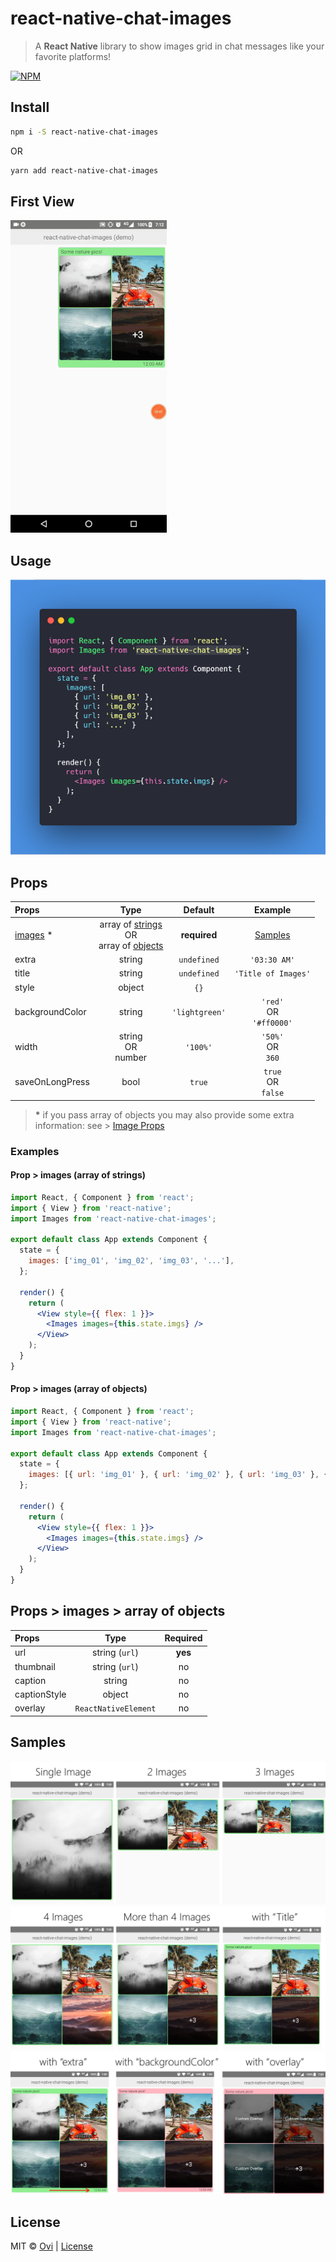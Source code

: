 # react-native-chat-images

> A **React Native** library to show images grid in chat messages like your favorite platforms!

[![NPM](https://img.shields.io/npm/v/blah-blah-blah.svg)](https://www.npmjs.com/package/blah-blah-blah)

## Install

```bash
npm i -S react-native-chat-images
```

OR

```bash
yarn add react-native-chat-images
```

## First View

![Example Code](/preview/sample.gif)

## Usage

![Example Code](/preview/usage.png)

## Props

| Props                                         |                                                          Type                                                          |    Default     |               Example                |
| :-------------------------------------------- | :--------------------------------------------------------------------------------------------------------------------: | :------------: | :----------------------------------: |
| [images](#props--images--array-of-objects) \* | array of [strings](#prop--images-array-of-strings) <br /> OR <br /> array of [objects](#prop--images-array-of-objects) |  **required**  |         [Samples](#samples)          |
| extra                                         |                                                         string                                                         |  `undefined`   |             `'03:30 AM'`             |
| title                                         |                                                         string                                                         |  `undefined`   |         `'Title of Images'`          |
| style                                         |                                                         object                                                         |      `{}`      |                                      |
| backgroundColor                               |                                                         string                                                         | `'lightgreen'` | `'red'` <br /> OR <br /> `'#ff0000'` |
| width                                         |                                             string <br /> OR <br /> number                                             |    `'100%'`    |    `'50%'` <br /> OR <br /> `360`    |
| saveOnLongPress                               |                                                          bool                                                          |     `true`     |   `true` <br /> OR <br /> `false`    |

> **\*** if you pass array of objects you may also provide some extra information: see > [Image Props](#props--images--array-of-objects)

### Examples

#### Prop > images (array of strings)

```jsx
import React, { Component } from 'react';
import { View } from 'react-native';
import Images from 'react-native-chat-images';

export default class App extends Component {
  state = {
    images: ['img_01', 'img_02', 'img_03', '...'],
  };

  render() {
    return (
      <View style={{ flex: 1 }}>
        <Images images={this.state.imgs} />
      </View>
    );
  }
}
```

#### Prop > images (array of objects)

```jsx
import React, { Component } from 'react';
import { View } from 'react-native';
import Images from 'react-native-chat-images';

export default class App extends Component {
  state = {
    images: [{ url: 'img_01' }, { url: 'img_02' }, { url: 'img_03' }, { url: '...' }],
  };

  render() {
    return (
      <View style={{ flex: 1 }}>
        <Images images={this.state.imgs} />
      </View>
    );
  }
}
```

## Props > images > array of objects

| Props        |         Type         | Required |
| :----------- | :------------------: | :------: |
| url          |    string (`url`)    | **yes**  |
| thumbnail    |    string (`url`)    |    no    |
| caption      |        string        |    no    |
| captionStyle |        object        |    no    |
| overlay      | `ReactNativeElement` |    no    |

## Samples

![Example Code](/preview/1.jpg)
![Example Code](/preview/2.jpg)
![Example Code](/preview/3.jpg)

## License

MIT © [Ovi](https://github.com/Ovi) | [License](/LICENSE)
